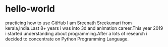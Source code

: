 # hello-world
practicing how to use GitHub
I am Sreenath Sreekumari from kerala,India.Last 8+ years i was into 3d and animation career.This year 2019 i started understanding about
programming.After a lots of research i decided to concentrate on Python Programming Language.
